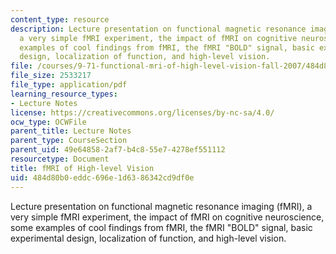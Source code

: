 ```yaml
---
content_type: resource
description: Lecture presentation on functional magnetic resonance imaging (fMRI),
  a very simple fMRI experiment, the impact of fMRI on cognitive neuroscience, some
  examples of cool findings from fMRI, the fMRI "BOLD" signal, basic experimental
  design, localization of function, and high-level vision.
file: /courses/9-71-functional-mri-of-high-level-vision-fall-2007/484d80b0eddc696e1d6386342cd9df0e_lec1_intro.pdf
file_size: 2533217
file_type: application/pdf
learning_resource_types:
- Lecture Notes
license: https://creativecommons.org/licenses/by-nc-sa/4.0/
ocw_type: OCWFile
parent_title: Lecture Notes
parent_type: CourseSection
parent_uid: 49e64858-2af7-b4c8-55e7-4278ef551112
resourcetype: Document
title: fMRI of High-level Vision
uid: 484d80b0-eddc-696e-1d63-86342cd9df0e
---
```

Lecture presentation on functional magnetic resonance imaging (fMRI), a very simple fMRI experiment, the impact of fMRI on cognitive neuroscience, some examples of cool findings from fMRI, the fMRI "BOLD" signal, basic experimental design, localization of function, and high-level vision.